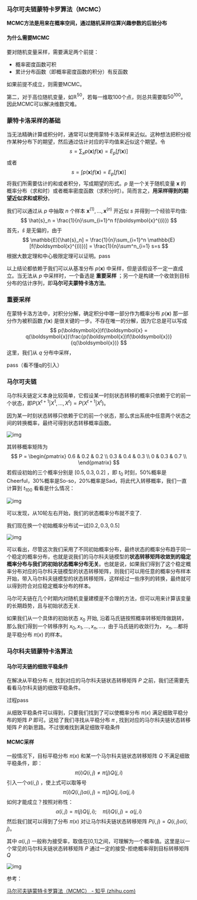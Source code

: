 ### 马尔可夫链蒙特卡罗算法（MCMC）

**MCMC方法是用来在概率空间，通过随机采样估算兴趣参数的后验分布**

#### 为什么需要MCMC

要对随机变量采样，需要满足两个前提：

- 概率密度函数可积
- 累计分布函数（即概率密度函数的积分）有反函数

如果前提不成立，则需要MCMC。

第二，对于高位随机变量，如$\mathbb{R}^{50}$，若每一维取100个点，则总共需要取$50^{100}$。因此MCMC可以解决维数灾难。

### 蒙特卡洛采样的基础

当无法精确计算或积分时，通常可以使用蒙特卡洛采样来近似。这种想法把积分视作某种分布下的期望，然后通过估计对应的平均值来近似这个期望。令
$$
s=\sum_x p(\boldsymbol{x})f(\boldsymbol{x}) = E_p[f(\boldsymbol{x})]
$$
或者
$$
s=\int p(\boldsymbol{x})f(\boldsymbol{x}) = E_p[f(\boldsymbol{x})]
$$
将我们所需要估计的和或者积分，写成期望的形式。$p$ 是一个关于随机变量 $\boldsymbol{x}$ 的概率分布（求和时）或者概率密度函数（求积分时）。简而言之，**用采样得到的期望近似求和或积分**。

我们可以通过从 $p$ 中抽取 $n$ 个样本 $\boldsymbol{x}^{(1)},\dots ,\boldsymbol{x}^{(n)}$ 开近似 $s$ 并得到一个经验平均值:
$$
\hat{s}_n = \frac{1}{n}\sum_{i=1}^n f(\boldsymbol{x}^{(i)})
$$
首先，$\hat{s}$ 是无偏的，由于
$$
\mathbb{E}[\hat{s}_n] =  \frac{1}{n}\sum_{i=1}^n \mathbb{E}[f(\boldsymbol{x}^{(i)})] = \frac{1}{n}\sum^n_{i=1} s=s
$$
根据大数定理和中心极限定理可以证明。pass

以上结论都依赖于我们可以从基准分布 $p(\boldsymbol{x})$ 中采样，但是该假设不一定一直成立。当无法从 $p$ 中采样时，一个备选是 **重要采样** ；另一个是构建一个收敛到目标分布的估计序列，即**马尔可夫蒙特卡洛方法**。

### 重要采样

在蒙特卡洛方法中，对积分分解，确定积分中哪一部分作为概率分布 $p(\boldsymbol{x})$ 那一部分作为被积函数 $f(\boldsymbol{x})$ 是很关键的一步。不存在唯一的分解，因为它总是可以写成
$$
p(\boldsymbol{x})f(\boldsymbol{x} = q(\boldsymbol{x})\frac{p(\boldsymbol{x})f(\boldsymbol{x})}{q(\boldsymbol{x})}
$$
这里，我们从 $q$ 分布中采样，

pass（看不懂q的引入）

### 马尔可夫链

马尔科夫链定义本身比较简单，它假设某一时刻状态转移的概率只依赖于它的前一个状态，即$P(X^{t+1}|X^1,\dots,X^t)=P(X^{t+1}|X^t)$。

因为某一时刻状态转移只依赖于它的前一个状态，那么求出系统中任意两个状态之间的转换概率，最终可得到状态转移概率函数。

![img](imags/v2-ec1b67de2537cfebb4cd8d6bc4811840_1440w.jpeg)

其转移概率矩阵为
$$
P = \begin{pmatrix} 0.6 & 0.2 & 0.2 \\ 0.3 & 0.4 & 0.3 \\ 0 & 0.3 & 0.7 \\ \end{pmatrix}
$$
若假设初始的三个概率分别是 $[0.5,0.3,0.2]$ ，即 $t_0$ 时刻，50%概率是Cheerful，30%概率是So-so，20%概率是Sad，将此代入转移概率，我们一直计算到 $t_{100}$ 看看是什么情况：

![img](imags/v2-b960e86ce39b7adced8c30d06523c4f5_1440w.jpeg)

可以发现，从10轮左右开始，我们的状态概率分布就不变了.

我们现在换一个初始概率分布试一试$[0.2,0.3,0.5]$

![img](imags/v2-9ad07ec26a838e4cb7675c5d872afdc6_1440w.jpeg)

可以看出，尽管这次我们采用了不同初始概率分布，最终状态的概率分布趋于同一个稳定的概率分布，也就是说我们的马尔科夫链模型的**状态转移矩阵收敛到的稳定概率分布与我们的初始状态概率分布无关**。也就是说，如果我们得到了这个稳定概率分布对应的马尔科夫链模型的状态转移矩阵，则我们可以用任意的概率分布样本开始，带入马尔科夫链模型的状态转移矩阵，这样经过一些序列的转换，最终就可以得到符合对应稳定概率分布的样本。

马尔可夫链在几个时期内对随机变量建模是不合理的方法，但可以用来计算该变量的长期趋势，且与初始状态无关.

如果我们从一个具体的初始状态 $x_0$ 开始, 沿着马氏链按照概率转移矩阵做跳转，那么我们得到一个转移序列 $x_0,x_1,\dots,x_n,\dots$，由于马氏链的收敛行为， $x_n,\dots$都将是平稳分布 $\pi(x)$ 的样本。

### 马尔科夫链蒙特卡洛算法

#### 马尔可夫链的细致平稳条件

在解决从平稳分布 $\pi$, 找到对应的马尔科夫链状态转移矩阵 $P$ 之前，我们还需要先看看马尔科夫链的细致平稳条件。

过程pass

从细致平稳条件可以得到，只要我们找到了可以使概率分布 $\pi(x)$ 满足细致平稳分布的矩阵 $P$ 即可。这给了我们寻找从平稳分布 $\pi$ , 找到对应的马尔科夫链状态转移矩阵 $P$ 的新思路。不过很难找到满足细致平稳条件

#### MCMC采样

一般情况下，目标平稳分布 $\pi(x)$ 和某一个马尔科夫链状态转移矩阵 $Q$ 不满足细致平稳条件，即：
$$
\pi(i)Q(i,j)\neq \pi(j)Q(j,i)
$$
引入一个$\alpha(i,j)$ ，使上式可以取等号
$$
\pi(i)Q(i,j)\alpha(i,j) =  \pi(j)Q(j,i)\alpha(j,i)
$$
如何才能成立？按照对称性：
$$
\alpha(i,j) = \pi(j)Q(j,i);\quad \pi(i)Q(i,j)=\alpha(j,i)
$$
然后我们就可以得到了分布 $\pi(x)$ 对让马尔科夫链状态转移矩阵 $P(i,j)=Q(i,j)\alpha(i,j)$。

其中 $\alpha(i,j)$ 一般称为接受率，取值在[0,1]之间，可理解为一个概率值。这里是以一个常见的马尔科夫链状态转移矩阵 $P$ 通过一定的接受-拒绝概率得到目标转移矩阵 $Q$

![img](imags/v2-48086a0f62774d98f6b672b91d2dcda0_1440w.webp)



参考：

[马尔可夫链蒙特卡罗算法（MCMC） - 知乎 (zhihu.com)](https://zhuanlan.zhihu.com/p/37121528)
